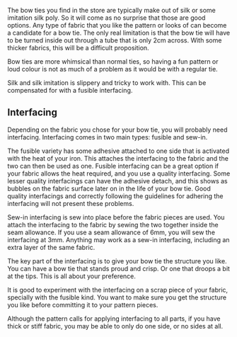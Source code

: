The bow ties you find in the store are typically make out of silk or some imitation silk poly.
So it will come as no surprise that those are good options. Any type of fabric that you like
the pattern or looks of can become a candidate for a bow tie. The only real limitation is
that the bow tie will have to be turned inside out through a tube that is only 2cm across.
With some thicker fabrics, this will be a difficult proposition.

Bow ties are more whimsical than normal ties, so having a fun pattern or loud colour is not
as much of a problem as it would be with a regular tie.

Silk and silk imitation is slippery and tricky to work with. This can be compensated for with
a fusible interfacing.

## Interfacing

Depending on the fabric you chose for your bow tie, you will probably need interfacing. Interfacing
comes in two main types: fusible and sew-in.

The fusible variety has some adhesive attached to one side that is activated with the heat
of your iron. This attaches the interfacing to the fabric and the two can then be used as one.
Fusible interfacing can be a great option if your fabric allows the heat required, and you
use a quality interfacing. Some lesser quality interfacings can have the adhesive detach,
and this shows as bubbles on the fabric surface later on in the life of your bow tie. Good
quality interfacings and correctly following the guidelines for adhering the interfacing
will not present these problems.

Sew-in interfacing is sew into place before the fabric pieces are used. You attach the
interfacing to the fabric by sewing the two together inside the seam allowance. If you use
a seam allowance of 6mm, you will sew the interfacing at 3mm.
Anything may work as a sew-in interfacing, including an extra layer of the same fabric.

The key part of the interfacing is to give your bow tie the structure you like. You can have
a bow tie that stands proud and crisp. Or one that droops a bit at the tips. This is all about
your preference.

It is good to experiment with the interfacing on a scrap piece of your fabric, specially with
the fusible kind. You want to make sure you get the structure you like before committing it
to your pattern pieces.

Although the pattern calls for applying interfacing to all parts, if you have thick or stiff
fabric, you may be able to only do one side, or no sides at all.
